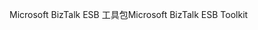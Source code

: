 <span data-ttu-id="76387-101">Microsoft BizTalk ESB 工具包</span><span class="sxs-lookup"><span data-stu-id="76387-101">Microsoft BizTalk ESB Toolkit</span></span>